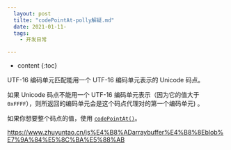 ```yaml
---
  layout: post
  tilte: "codePointAt-polly解疑.md"
  date: 2021-01-11-
  tags: 
    - 开发日常

---
```



* content
{:toc}


UTF-16 编码单元匹配能用一个 UTF-16 编码单元表示的 Unicode 码点。

如果 Unicode 码点不能用一个 UTF-16 编码单元表示（因为它的值大于`0xFFFF`），则所返回的编码单元会是这个码点代理对的第一个编码单元) 。

如果你想要整个码点的值，使用 [`codePointAt()`](https://developer.mozilla.org/zh-CN/docs/Web/JavaScript/Reference/Global_Objects/String/codePointAt)。


https://www.zhuyuntao.cn/js%E4%B8%ADarraybuffer%E4%B8%8Eblob%E7%9A%84%E5%8C%BA%E5%88%AB
